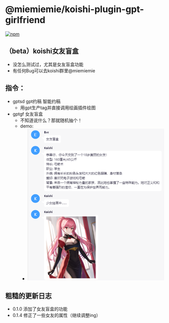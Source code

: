 # @miemiemie/koishi-plugin-gpt-girlfriend

[![npm](https://img.shields.io/npm/v/@miemiemie/koishi-plugin-gpt-girlfriend?style=flat-square)](https://www.npmjs.com/package/@miemiemie/koishi-plugin-gpt-girlfriend)

## （beta）koishi女友盲盒 
- 没怎么测试过，尤其是女友盲盒功能
- 有任何Bug可以去koishi群里@miemiemie
## 指令：
- gptsd gpt约稿 智能约稿
  - 用gpt生产tag并直接调用绘画插件绘图
- gptgf 女友盲盒  
  - 不知道说什么？那就随机抽个！
  - demo:
    - ![demo](https://raw.githubusercontent.com/MieMieMieeeee/koishi-gpt-girlfriend/main/img/demo.png)
## 粗糙的更新日志
- 0.1.0 添加了女友盲盒的功能
- 0.1.4 修正了一些女友的属性（继续调整ing）